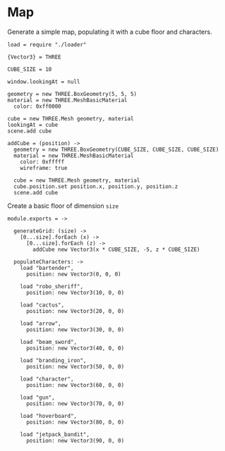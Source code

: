 Map
===

Generate a simple map, populating it with a cube floor and characters.

    load = require "./loader"

    {Vector3} = THREE

    CUBE_SIZE = 10
    
    window.lookingAt = null

    geometry = new THREE.BoxGeometry(5, 5, 5)
    material = new THREE.MeshBasicMaterial
      color: 0xff0000

    cube = new THREE.Mesh geometry, material
    lookingAt = cube
    scene.add cube

    addCube = (position) ->
      geometry = new THREE.BoxGeometry(CUBE_SIZE, CUBE_SIZE, CUBE_SIZE)
      material = new THREE.MeshBasicMaterial
        color: 0xfffff
        wireframe: true

      cube = new THREE.Mesh geometry, material
      cube.position.set position.x, position.y, position.z
      scene.add cube

Create a basic floor of dimension `size`

    module.exports = ->

      generateGrid: (size) ->
        [0...size].forEach (x) ->
          [0...size].forEach (z) ->
            addCube new Vector3(x * CUBE_SIZE, -5, z * CUBE_SIZE)

      populateCharacters: ->
        load "bartender",
          position: new Vector3(0, 0, 0)

        load "robo_sheriff",
          position: new Vector3(10, 0, 0)

        load "cactus",
          position: new Vector3(20, 0, 0)

        load "arrow",
          position: new Vector3(30, 0, 0)

        load "beam_sword",
          position: new Vector3(40, 0, 0)

        load "branding_iron",
          position: new Vector3(50, 0, 0)

        load "character",
          position: new Vector3(60, 0, 0)

        load "gun",
          position: new Vector3(70, 0, 0)

        load "hoverboard",
          position: new Vector3(80, 0, 0)

        load "jetpack_bandit",
          position: new Vector3(90, 0, 0)

